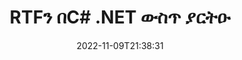 ---
############################# Static ############################
layout: "auto-gen-editor"
date: 2022-11-09T21:38:31
draft: false
otherformats: doc docx docm dotx xls xlsx xlsm ppt pptx pptm mobi epub html mhtml txt xml csv pdf xps msg

############################# Head ############################
head_title: "RTF አርታዒ — RTFን በC# .NET አርትዕ"
head_description: "ጥቂት የኮድ መስመሮችን በመጠቀም RTFን በC# .NET ውስጥ እንዴት ማስተካከል ይቻላል? 30+ የፋይል ቅርጸቶችን ለማርትዕ፣ ለማዘመን እና ለማስቀመጥ GroupDocs ሰነዶችን የሚያስኬዱ ኤፒአይዎችን ይጠቀሙ።"

############################# Header ############################
title: "RTFን በC# .NET ውስጥ ያርትዑ"
description: "ውጤታማ እና ጠንካራ RTF አርትዖት የአገልጋይ ጎን GroupDocs.Editor ለC# .NET APIs፣ እንደ Microsoft ወይም Open Office ያሉ ሶፍትዌሮችን ሳይጠቀም።"
bg_image: "https://cms.admin.containerize.com/templates/aspose/App_Themes/V3/images/bg/header1.png"
bg_overlay: false
button:
    enable: true
    icon: "fas fa-arrow-down"
    label: "ነጻ ሙከራ ያውርዱ"
    link: "https://downloads.groupdocs.com/editor/net"

############################# SubMenu ############################
submenu:
    enable: true

    left:
        img_alt: "GroupDocs.Editor for .NET"
        image: "https://cms.admin.containerize.com/templates/groupdocs/images/product-logos/90x90-noborder/groupdocs-editor-net.png"
        product: "GroupDocs.Editor"
        platform: ".NET"

    middle:
        button:

            # button loop
            - link: "https://apireference.groupdocs.com/editor/net"
              text: "የኤፒአይ ማጣቀሻ"

            # button loop
            - link: "https://github.com/groupdocs-editor"
              text: "የኮድ ምሳሌዎች"

            # button loop
            - link: "https://products.groupdocs.app/editor/family"
              text: "የቀጥታ ማሳያዎች"

            # button loop
            - link: "https://purchase.groupdocs.com/pricing/editor/net"
              text: "የዋጋ አሰጣጥ"

    right:
        link_download: "https://downloads.groupdocs.com/editor"
        link_learn: "https://docs.groupdocs.com/editor/net"
        link_buy: "https://purchase.groupdocs.com"

############################# About ############################
about:
    enable: true
    title: "ስለ GroupDocs.Editor for .NET ኤፒአይ"
    content: |
        [GroupDocs.Editor for .NET](/am/አርታዒ/net/) ኤፒአይ የማይክሮሶፍት ዎርድ፣ ኤክሴል፣ ፓወር ፖይንት፣ ኦፊስ ሰነዶችን እና አቀራረቦችን ለማርትዕ ትክክለኛ ምርጫ ነው። GroupDocs.Editor ከፍተኛ አፈጻጸም በሚያስፈልግበት የአገልጋይ ጎን እና የኋላ-መጨረሻ ስርዓቶች ተስማሚ የሆነ ራሱን የቻለ ኤፒአይ ነው። እንደ Microsoft ወይም Open Office ባሉ ሶፍትዌሮች ላይ የተመካ አይደለም.

############################# Steps ############################
steps:
    enable: true
    title_left: "በC# ውስጥ RTFን ለማርትዕ ደረጃዎች"
    content_left: |
        [GroupDocs.Editor for .NET](/am/አርታዒ/net/) ገንቢዎች ጥቂት የኮድ መስመሮችን በመጠቀም RTF ፋይሎችን እንዲያርትዑ ቀላል እና ቀጥተኛ መንገድን ይሰጣል።
        * የግዴታ የፋይል ዱካ ወይም ዥረት ያለው የ«አርታዒ» ክፍል ምሳሌ እና አማራጭ `WordProcessingLoadOptions` ክፍል ይፍጠሩ እና RTF ፋይሉን ይጫኑ
        * ለRTF ፋይል ቅርጸት `WordProcessingEditOptions` ክፍልን ይፍጠሩ እና ያቀናብሩ
        * ወደ `Editor.Edit()` ዘዴ ይደውሉ እና በማንኛውም WYSIWYG-አርታዒ በቀላሉ የሚስተካከል RTF ሰነድ በኤችቲኤምኤል ቅርጸት ያግኙ።
        * የ«Editor.Save()» ዘዴ ይደውሉ እና የ«WordProcessingSaveOptions» ክፍልን በመጠቀም የተስተካከለውን RTF ፋይል ያስቀምጡ።

        
    title_right: "የስርዓት መስፈርቶች"
    content_right: |
        በGroupDocs.Editor for .NET ኤፒአይዎች መሰረታዊ የሰነድ ማረም ጥቂት ቀላል ደረጃዎችን በመተግበር ሊከናወን ይችላል። የእኛ ኤፒአይዎች በሁሉም ዋና መድረኮች እና ኦፕሬቲንግ ሲስተሞች ላይ ይደገፋሉ። ከዚህ በታች ያለውን ኮድ ከመተግበሩ በፊት፣ እባክዎ በስርዓትዎ ላይ የሚከተሉት ቅድመ ሁኔታዎች እንዳሉዎት ያረጋግጡ።

        * ስርዓተ ክወናዎች-ማይክሮሶፍት ዊንዶውስ ፣ ሊኑክስ ፣ ማክኦኤስ
        * የልማት አካባቢ፡ Microsoft Visual Studio, Xamarin, MonoDevelop
        * ማዕቀፎች: .NET Framework, .NET Standard, .NET Core, Mono
        * የቅርብ ጊዜውን የGroupDocs.Editor for .NET ስሪት ከ[NuGet](https://www.nuget.org/packages/groupdocs.editor) ወርዷል።
        
    code: |        
        ```csharp
        // Load the RTF file into Editor with the optional WordProcessingLoadOptions
        Editor editor = new Editor("source.rtf", delegate { return new WordProcessingLoadOptions(); });

        // Create and adjust the edit options
        WordProcessingEditOptions editOptions = new WordProcessingEditOptions();

        // Open input RTF document for edit — obtain an intermediate document, that can be edited
        EditableDocument beforeEdit = editor.Edit(editOptions);

        // Grab RTF document content and associated resources from editable document
        string content = beforeEdit.GetContent();

        // Send the content to WYSIWYG-editor, edit it there, and send edited content back to the server-side
        // This step simulates a such operation
        string updatedContent = content.Replace("Subtitle", "Edited subtitle");

        // Grab edited content and resources from WYSIWYG-editor and create a new EditableDocument instance from it
        EditableDocument afterEdit = EditableDocument.FromMarkup(updatedContent, null);

        // Create a save options and select a desired output format
        WordProcessingSaveOptions saveOptions = new WordProcessingSaveOptions(Formats.WordProcessingFormats.Rtf);

        // Save edited RTF document to the file
        editor.Save(afterEdit, "edited.rtf", saveOptions);
        ```
        
############################# Demos ############################
demos:
    enable: true
    title: "RTF የቀጥታ ማሳያዎች አርታዒ"
    content: |
        የ[GroupDocs.Editor Live Demos](https://products.groupdocs.app/editor/family) ድር ጣቢያን በመጎብኘት አሁኑኑ RTFን ያርትዑ።
        የቀጥታ ማሳያው የሚከተሉት ጥቅሞች አሉት
        
############################# More Formats ############################
more_formats:
    enable: true
    title: "ሌሎች የሚደገፉ አርታኢዎች"
    content: |
        እንዲሁም ሌሎች የፋይል ቅርጸቶችን ማርትዕ ይችላሉ። እባክዎ ከታች ያለውን ሙሉ ዝርዝር ይመልከቱ።


############################# Back to top ###############################
back_to_top:
    enable: true
---